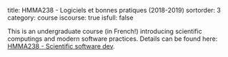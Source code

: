 title: HMMA238 - Logiciels et bonnes pratiques (2018-2019)
sortorder: 3
category: course
iscourse: true
isfull: false

This is an undergraduate course (in French!) introducing scientific computings and modern software practices. Details can be found here: [HMMA238 - Scientific software dev](HMMA238.html).